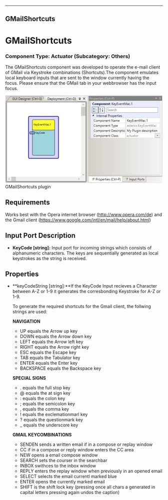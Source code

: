   
---
GMailShortcuts
---

# GMailShortcuts

### Component Type: Actuator (Subcategory: Others)

The GMailShortcuts component was developed to operate the e-mail client of GMail via Keystroke combinations (Shortcuts).The component emulates local keyboard inputs that are sent to the window currently having the focus. Please ensure that the GMail tab in your webbrowser has the input focus.

![Screenshot: GMailShortcuts plugin](img/GMailShortcuts.jpg "Screenshot: GMailShortcuts plugin")  
GMailShortcuts plugin

## Requirements

Works best with the Opera internet browser (http://www.opera.com/de) and the Gmail client (https://www.google.com/intl/en/mail/help/about.html)

## Input Port Description

*   **KeyCode \[string\]:** Input port for incoming strings which consists of alphanumeric characters. The keys are sequentially generated as local keystrokes as the string is received.

## Properties

*   **keyCodeString \[string\]:**If the KeyCode Input recieves a Character between A-Z or 1-9 it generates the corresbonding Keystroke for A-Z or 1-9.
    
    To generate the required shortcuts for the Gmail client, the follwing strings are used:
    
    **NAVIGATION**
    
    *   UP equals the Arrow up key
    *   DOWN equals the Arrow down key
    *   LEFT equals the Arrow left key
    *   RIGHT equals the Arrow right key
    *   ESC equals the Escape key
    *   TAB equals the Tabulator key
    *   ENTER equals the Enter key
    *   BACKSPACE equals the Backspace key
    
    **SPECIAL SIGNS**
    
    *   . equals the full stop key
    *   @ equals the at sign key
    *   : equals the colon key
    *   ; equals the semicolon key
    *   , equals the comma key
    *   ! equals the exclemationmarl key
    *   ? equals the questionmark key
    *   \_ equals the underscore key
    
    **GMAIL KEYCOMBINATIONS**
    
    *   SENDEN sends a written email if in a compose or replay window
    *   CC if in a compose or reply window enters the CC area
    *   NEW opens a email compose window
    *   SEARCH sets the courser in the searchbar
    *   INBOX swithces to the inbox window
    *   REPLY enters the replay window when previously in an opened email
    *   SELECT selects the email currentl marked blue
    *   ENTER opens the currently marked email
    *   SHIFT is the shift lock key (pressing once all chars a generated in capital letters pressing again undos the caption)